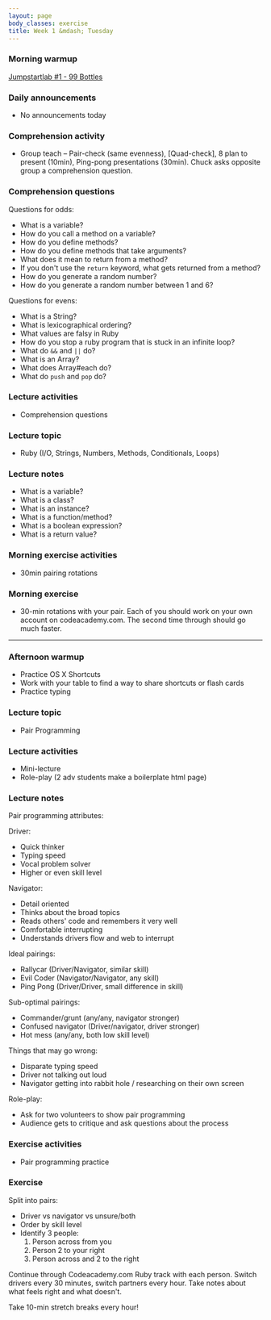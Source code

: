 ```yaml
---
layout: page
body_classes: exercise
title: Week 1 &mdash; Tuesday
---
```


### Morning warmup
[Jumpstartlab #1 - 99 Bottles](https://github.com/JumpstartLab/warmup-exercises/tree/master/01-99-bottles)

### Daily announcements

* No announcements today

### Comprehension activity

* Group teach – Pair-check (same evenness), \[Quad-check\], 8 plan to present (10min), Ping-pong presentations (30min). Chuck asks opposite group a comprehension question.

### Comprehension questions

Questions for odds:

* What is a variable?
* How do you call a method on a variable?
* How do you define methods?
* How do you define methods that take arguments?
* What does it mean to return from a method?
* If you don't use the `return` keyword, what gets returned from a method?
* How do you generate a random number?
* How do you generate a random number between 1 and 6?

Questions for evens:

* What is a String?
* What is lexicographical ordering?
* What values are falsy in Ruby
* How do you stop a ruby program that is stuck in an infinite loop?
* What do `&&` and `||` do?
* What is an Array?
* What does Array#each do?
* What do `push` and `pop` do?

### Lecture activities

* Comprehension questions

### Lecture topic

* Ruby (I/O, Strings, Numbers, Methods, Conditionals, Loops)

### Lecture notes

* What is a variable?
* What is a class?
* What is an instance?
* What is a function/method?
* What is a boolean expression?
* What is a return value?

### Morning exercise activities

* 30min pairing rotations

### Morning exercise

* 30-min rotations with your pair. Each of you should work on your own account on codeacademy.com. The second time through should go much faster.

***

### Afternoon warmup

* Practice OS X Shortcuts
* Work with your table to find a way to share shortcuts or flash cards
* Practice typing

### Lecture topic

* Pair Programming

### Lecture activities

* Mini-lecture
* Role-play (2 adv students make a boilerplate html page)

### Lecture notes

Pair programming attributes:

Driver:

* Quick thinker
* Typing speed
* Vocal problem solver
* Higher or even skill level

Navigator:

* Detail oriented
* Thinks about the broad topics
* Reads others' code and remembers it very well
* Comfortable interrupting
* Understands drivers flow and web to interrupt

Ideal pairings:

* Rallycar (Driver/Navigator, similar skill)
* Evil Coder (Navigator/Navigator, any skill)
* Ping Pong (Driver/Driver, small difference in skill)

Sub-optimal pairings:

* Commander/grunt (any/any, navigator stronger)
* Confused navigator (Driver/navigator, driver stronger)
* Hot mess (any/any, both low skill level)

Things that may go wrong:

* Disparate typing speed
* Driver not talking out loud
* Navigator getting into rabbit hole / researching on their own screen

Role-play:

* Ask for two volunteers to show pair programming
* Audience gets to critique and ask questions about the process

### Exercise activities

* Pair programming practice

### Exercise

Split into pairs:

* Driver vs navigator vs unsure/both
* Order by skill level
* Identify 3 people:
  1. Person across from you
  2. Person 2 to your right
  3. Person across and 2 to the right

Continue through Codeacademy.com Ruby track with each person. Switch drivers every 30 minutes, switch partners every hour. Take notes about what feels right and what doesn't.

Take 10-min stretch breaks every hour!
